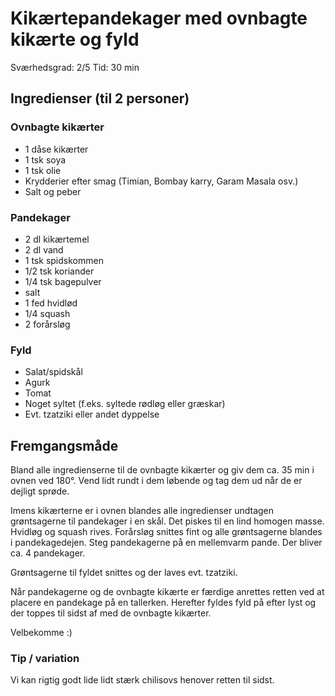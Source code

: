 # Kikærtepandekager med ovnbagte kikærte og fyld

Sværhedsgrad: 2/5
Tid: 30 min

## Ingredienser (til 2 personer)

### Ovnbagte kikærter
- 1 dåse kikærter
- 1 tsk soya
- 1 tsk olie
- Krydderier efter smag (Timian, Bombay karry, Garam Masala osv.)
- Salt og peber

### Pandekager
 - 2 dl kikærtemel
 - 2 dl vand
 - 1 tsk spidskommen
 - 1/2 tsk koriander
 - 1/4 tsk bagepulver
 - salt
 - 1 fed hvidlød
 - 1/4 squash
 - 2 forårsløg

### Fyld

 - Salat/spidskål
 - Agurk
 - Tomat
 - Noget syltet (f.eks. syltede rødløg eller græskar)
 - Evt. tzatziki eller andet dyppelse


## Fremgangsmåde

Bland alle ingredienserne til de ovnbagte kikærter og giv dem ca. 35 min i ovnen ved 180&deg;. Vend lidt rundt i dem løbende og tag dem ud når de er dejligt sprøde.

Imens kikærterne er i ovnen blandes alle ingredienser undtagen grøntsagerne til pandekager i en skål. Det piskes til en lind homogen masse.
Hvidløg og squash rives. Forårsløg snittes fint og alle grøntsagerne blandes i pandekagedejen.
Steg pandekagerne på en mellemvarm pande. Der bliver ca. 4 pandekager.

Grøntsagerne til fyldet snittes og der laves evt. tzatziki. 

Når pandekagerne og de ovnbagte kikærte er færdige anrettes retten ved at placere en pandekage på en tallerken. 
Herefter fyldes fyld på efter lyst og der toppes til sidst af med de ovnbagte kikærter. 

Velbekomme :)


### Tip / variation
Vi kan rigtig godt lide lidt stærk chilisovs henover retten til sidst.
